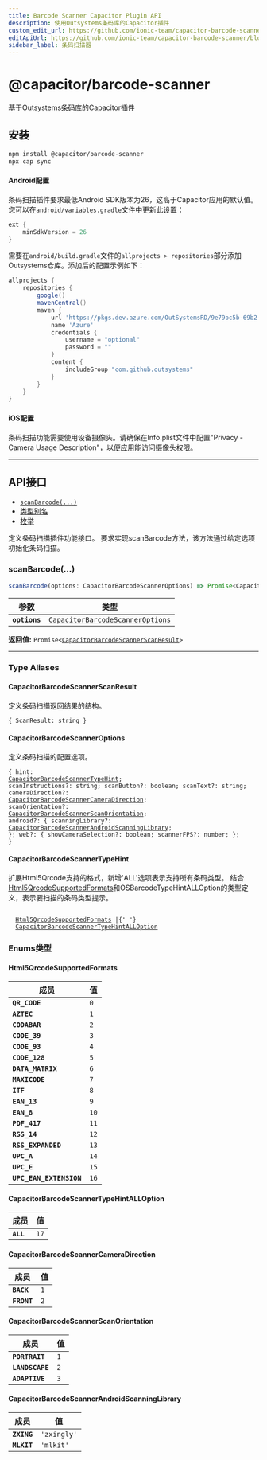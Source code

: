 ```yaml
---
title: Barcode Scanner Capacitor Plugin API
description: 使用Outsystems条码库的Capacitor插件
custom_edit_url: https://github.com/ionic-team/capacitor-barcode-scanner/blob/main/plugin/README.md
editApiUrl: https://github.com/ionic-team/capacitor-barcode-scanner/blob/main/plugin/src/definitions.ts
sidebar_label: 条码扫描器
---
```


# @capacitor/barcode-scanner

基于Outsystems条码库的Capacitor插件

## 安装

```bash
npm install @capacitor/barcode-scanner
npx cap sync
```

#### Android配置

条码扫描插件要求最低Android SDK版本为26，这高于Capacitor应用的默认值。您可以在`android/variables.gradle`文件中更新此设置：

```gradle
ext {
    minSdkVersion = 26
}
```

需要在`android/build.gradle`文件的`allprojects > repositories`部分添加Outsystems仓库。添加后的配置示例如下：

```gradle
allprojects {
    repositories {
        google()
        mavenCentral()
        maven {
            url 'https://pkgs.dev.azure.com/OutSystemsRD/9e79bc5b-69b2-4476-9ca5-d67594972a52/_packaging/PublicArtifactRepository/maven/v1'
            name 'Azure'
            credentials {
                username = "optional"
                password = ""
            }
            content {
                includeGroup "com.github.outsystems"
            }
        }
    }
}
```

#### iOS配置

条码扫描功能需要使用设备摄像头。请确保在Info.plist文件中配置"Privacy - Camera Usage Description"，以便应用能访问摄像头权限。

---

## API接口

<docgen-index>

- [`scanBarcode(...)`](#scanbarcode)
- [类型别名](#type-aliases)
- [枚举](#enums)

</docgen-index>

<docgen-api>
<!--Update the source file JSDoc comments and rerun docgen to update the docs below-->

定义条码扫描插件功能接口。
要求实现scanBarcode方法，该方法通过给定选项初始化条码扫描。

### scanBarcode(...)

```typescript
scanBarcode(options: CapacitorBarcodeScannerOptions) => Promise<CapacitorBarcodeScannerScanResult>
```

| 参数          | 类型                                                                                      |
| ------------- | ----------------------------------------------------------------------------------------- |
| **`options`** | <code><a href="#capacitorbarcodescanneroptions">CapacitorBarcodeScannerOptions</a></code> |

**返回值:** <code>Promise&lt;<a href="#capacitorbarcodescannerscanresult">CapacitorBarcodeScannerScanResult</a>&gt;</code>

---

### Type Aliases

#### CapacitorBarcodeScannerScanResult

定义条码扫描返回结果的结构。

<code>{ ScanResult: string }</code>

#### CapacitorBarcodeScannerOptions

定义条码扫描的配置选项。

<code>{ hint: <a href="#capacitorbarcodescannertypehint">CapacitorBarcodeScannerTypeHint</a>; scanInstructions?: string; scanButton?: boolean; scanText?: string; cameraDirection?: <a href="#capacitorbarcodescannercameradirection">CapacitorBarcodeScannerCameraDirection</a>; scanOrientation?: <a href="#capacitorbarcodescannerscanorientation">CapacitorBarcodeScannerScanOrientation</a>; android?: { scanningLibrary?: <a href="#capacitorbarcodescannerandroidscanninglibrary">CapacitorBarcodeScannerAndroidScanningLibrary</a>; }; web?: { showCameraSelection?: boolean; scannerFPS?: number; }; }</code>

#### CapacitorBarcodeScannerTypeHint

扩展Html5Qrcode支持的格式，新增'ALL'选项表示支持所有条码类型。
结合<a href="#html5qrcodesupportedformats">Html5QrcodeSupportedFormats</a>和OSBarcodeTypeHintALLOption的类型定义，表示要扫描的条码类型提示。

<code>
  <a href="#html5qrcodesupportedformats">Html5QrcodeSupportedFormats</a> |{' '}
  <a href="#capacitorbarcodescannertypehintalloption">CapacitorBarcodeScannerTypeHintALLOption</a>
</code>

### Enums类型

#### Html5QrcodeSupportedFormats

| 成员                    | 值              |
| ----------------------- | --------------- |
| **`QR_CODE`**           | <code>0</code>  |
| **`AZTEC`**             | <code>1</code>  |
| **`CODABAR`**           | <code>2</code>  |
| **`CODE_39`**           | <code>3</code>  |
| **`CODE_93`**           | <code>4</code>  |
| **`CODE_128`**          | <code>5</code>  |
| **`DATA_MATRIX`**       | <code>6</code>  |
| **`MAXICODE`**          | <code>7</code>  |
| **`ITF`**               | <code>8</code>  |
| **`EAN_13`**            | <code>9</code>  |
| **`EAN_8`**             | <code>10</code> |
| **`PDF_417`**           | <code>11</code> |
| **`RSS_14`**            | <code>12</code> |
| **`RSS_EXPANDED`**      | <code>13</code> |
| **`UPC_A`**             | <code>14</code> |
| **`UPC_E`**             | <code>15</code> |
| **`UPC_EAN_EXTENSION`** | <code>16</code> |

#### CapacitorBarcodeScannerTypeHintALLOption

| 成员      | 值              |
| --------- | --------------- |
| **`ALL`** | <code>17</code> |

#### CapacitorBarcodeScannerCameraDirection

| 成员        | 值             |
| ----------- | -------------- |
| **`BACK`**  | <code>1</code> |
| **`FRONT`** | <code>2</code> |

#### CapacitorBarcodeScannerScanOrientation

| 成员            | 值             |
| --------------- | -------------- |
| **`PORTRAIT`**  | <code>1</code> |
| **`LANDSCAPE`** | <code>2</code> |
| **`ADAPTIVE`**  | <code>3</code> |

#### CapacitorBarcodeScannerAndroidScanningLibrary

| 成员        | 值                     |
| ----------- | ---------------------- |
| **`ZXING`** | <code>'zxingly'</code> |
| **`MLKIT`** | <code>'mlkit'</code>   |

</docgen-api>
